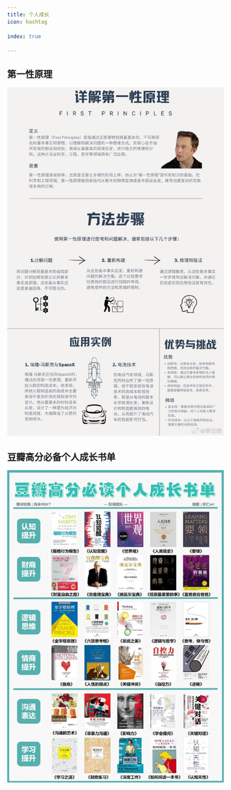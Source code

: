 ```yaml
---
title: 个人成长
icon: hashtag

index: true

---
```


<!-- more -->

## 第一性原理

![first-principles](media/first-principles.jpeg)


## 豆瓣高分必备个人成长书单

![douban-growing-booklist](media/douban-growing-booklist.jpeg)

